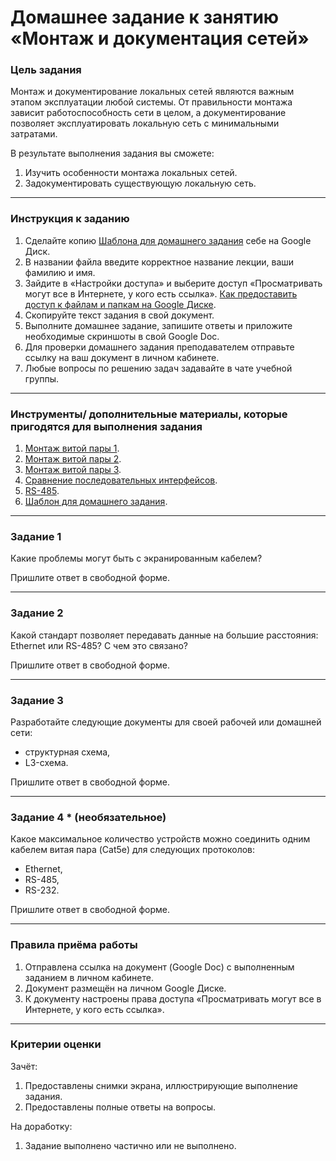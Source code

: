 # Домашнее задание к занятию «Монтаж и документация сетей»

### Цель задания

Монтаж и документирование локальных сетей являются важным этапом эксплуатации любой системы. От правильности монтажа зависит работоспособность сети в целом, а документирование позволяет эксплуатировать локальную сеть с минимальными затратами.

В результате выполнения задания вы сможете:

1. Изучить особенности монтажа локальных сетей.
2. Задокументировать существующую локальную сеть.

------

### Инструкция к заданию

1. Сделайте копию [Шаблона для домашнего задания](https://docs.google.com/document/d/1SQ4dJ2Dzz1zAyd972gHjKdshP9XuWEomAxWFKuLNgXo/edit?usp=sharing) себе на Google Диск.
2. В названии файла введите корректное название лекции, ваши фамилию и имя.
3. Зайдите в «Настройки доступа» и выберите доступ «Просматривать могут все в Интернете, у кого есть ссылка». [Как предоставить доступ к файлам и папкам на Google Диске](https://support.google.com/docs/answer/2494822?hl=ru&co=GENIE.Platform%3DDesktop).
4. Скопируйте текст задания в свой документ.
5. Выполните домашнее задание, запишите ответы и приложите необходимые скриншоты в свой Google Doc.
6. Для проверки домашнего задания преподавателем отправьте ссылку на ваш документ в личном кабинете.
7. Любые вопросы по решению задач задавайте в чате учебной группы.

------

### Инструменты/ дополнительные материалы, которые пригодятся для выполнения задания

1. [Монтаж витой пары 1](https://www.volta.com.ua/blog/kak-sdelat-pravilnyy-montazh-vitoy-pary/).
2. [Монтаж витой пары 2](https://slabo-tochka.by/prokladka-vitoy-pary/).
3. [Монтаж витой пары 3](https://habr.com/ru/post/83364/).
4. [Сравнение последовательных интерфейсов](https://ipc2u.ru/articles/prostye-resheniya/otlichiya-interfeysov-rs-232-rs-422-rs-485/).
5. [RS-485](https://tech-geek.ru/network-command-line-utilities/).
6. [Шаблон для домашнего задания](https://docs.google.com/document/d/1SQ4dJ2Dzz1zAyd972gHjKdshP9XuWEomAxWFKuLNgXo/edit?usp=sharing).

------

### Задание 1

Какие проблемы могут быть с экранированным кабелем?

Пришлите ответ в свободной форме.

------

### Задание 2

Какой стандарт позволяет передавать данные на большие расстояния: Ethernet или RS-485? С чем это связано?

Пришлите ответ в свободной форме.

------

### Задание 3

Разработайте следующие документы для своей рабочей или домашней сети:

- структурная схема,
- L3-схема.

Пришлите ответ в свободной форме.

------

### Задание 4 * (необязательное)

Какое максимальное количество устройств можно соединить одним кабелем витая пара (Cat5e) для следующих протоколов:

- Ethernet,
- RS-485,
- RS-232.


Пришлите ответ в свободной форме.

------

### Правила приёма работы

1. Отправлена ссылка на документ (Google Doc) с выполненным заданием в личном кабинете.
2. Документ размещён на личном Google Диске.
3. К документу настроены права доступа «Просматривать могут все в Интернете, у кого есть ссылка».

------


### Критерии оценки

Зачёт:

1. Предоставлены снимки экрана, иллюстрирующие выполнение задания.
2. Предоставлены полные ответы на вопросы.

На доработку:

1. Задание выполнено частично или не выполнено.
